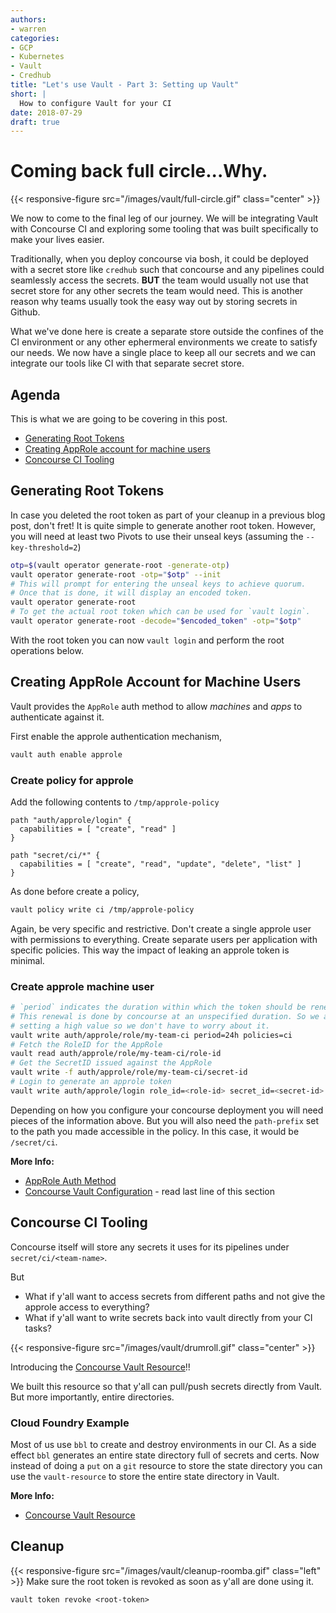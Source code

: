 ```yaml
---
authors:
- warren
categories:
- GCP
- Kubernetes
- Vault
- Credhub
title: "Let's use Vault - Part 3: Setting up Vault"
short: |
  How to configure Vault for your CI
date: 2018-07-29
draft: true
---
```



# Coming back full circle...Why.
{{< responsive-figure src="/images/vault/full-circle.gif" class="center" >}}

We now to come to the final leg of our journey. We will be integrating
Vault with Concourse CI and exploring some tooling that was built specifically
to make your lives easier.

Traditionally, when you deploy concourse via bosh, it could be deployed with
a secret store like `credhub` such that concourse and any pipelines could
seamlessly access the secrets. **BUT** the team would usually not use that
secret store for any other secrets the team would need. This is another
reason why teams usually took the easy way out by storing secrets in Github.

What we've done here is create a separate store outside the confines of the CI
environment or any other ephermeral environments we create to satisfy our
needs. We now have a single place to keep all our secrets and we can integrate
our tools like CI with that separate secret store.

## Agenda

This is what we are going to be covering in this post.

- [Generating Root Tokens](#generating-root-tokens)
- [Creating AppRole account for machine
  users](#creating-approle-account-for-machine-users)
- [Concourse CI Tooling](#concourse-ci-tooling)


## Generating Root Tokens

In case you deleted the root token as part of your cleanup in a previous blog
post, don't fret! It is quite simple to generate another root token. However,
you will need at least two Pivots to use their unseal keys (assuming the
`--key-threshold=2`)


```bash
otp=$(vault operator generate-root -generate-otp)
vault operator generate-root -otp="$otp" --init
# This will prompt for entering the unseal keys to achieve quorum.
# Once that is done, it will display an encoded token.
vault operator generate-root
# To get the actual root token which can be used for `vault login`.
vault operator generate-root -decode="$encoded_token" -otp="$otp"
```
With the root token you can now `vault login` and perform the root operations
below.

## Creating AppRole Account for Machine Users

Vault provides the `AppRole` auth method to allow *machines* and *apps*
to authenticate against it.

First enable the approle authentication mechanism,
```bash
vault auth enable approle
```

### Create policy for approle

Add the following contents to `/tmp/approle-policy`
```
path "auth/approle/login" {
  capabilities = [ "create", "read" ]
}

path "secret/ci/*" {
  capabilities = [ "create", "read", "update", "delete", "list" ]
}
```
As done before create a policy,
```bash
vault policy write ci /tmp/approle-policy
```

Again, be very specific and restrictive. Don't create a single approle user
with permissions to everything. Create separate users per application with
specific policies. This way the impact of leaking an approle token is minimal.

### Create approle machine user
```bash
# `period` indicates the duration within which the token should be renewed.
# This renewal is done by concourse at an unspecified duration. So we are just
# setting a high value so we don't have to worry about it.
vault write auth/approle/role/my-team-ci period=24h policies=ci
# Fetch the RoleID for the AppRole
vault read auth/approle/role/my-team-ci/role-id
# Get the SecretID issued against the AppRole
vault write -f auth/approle/role/my-team-ci/secret-id
# Login to generate an approle token
vault write auth/approle/login role_id=<role-id> secret_id=<secret-id>
```
Depending on how you configure your concourse deployment you will need pieces
of the information above. But you will also need the `path-prefix` set to the
path you made accessible in the policy. In this case, it would be
`/secret/ci`.

**More Info:**

- [AppRole Auth Method](https://www.vaultproject.io/docs/auth/approle.html)
- [Concourse Vault Configuration](https://concourse-ci.org/creds.html#vault) -
  read last line of this section

## Concourse CI Tooling

Concourse itself will store any secrets it uses for its pipelines under
`secret/ci/<team-name>`.

But

- What if y'all want to access secrets from different paths and not give the
  approle access to everything?
- What if y'all want to write secrets back into vault directly from your CI
  tasks?


{{< responsive-figure src="/images/vault/drumroll.gif" class="center" >}}


Introducing the [Concourse Vault
Resource](https://github.com/wfernandes/vault-resource)!!

We built this resource so that y'all can pull/push secrets directly from
Vault. But more importantly, entire directories.

### Cloud Foundry Example

Most of us use `bbl` to create and destroy environments in our CI. As a side
effect `bbl` generates an entire state directory full of secrets and certs.
Now instead of doing a `put` on a `git` resource to store the state directory
you can use the `vault-resource` to store the entire state directory in Vault.

**More Info:**

- [Concourse Vault Resource](https://github.com/wfernandes/vault-resource)

## Cleanup

{{< responsive-figure src="/images/vault/cleanup-roomba.gif" class="left" >}}
Make sure the root token is revoked as soon as y'all are done using it.

```
vault token revoke <root-token>
```
